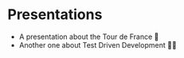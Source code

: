 # Presentations
- A presentation about the Tour de France 🚵
- Another one about Test Driven Development 👨‍💻
